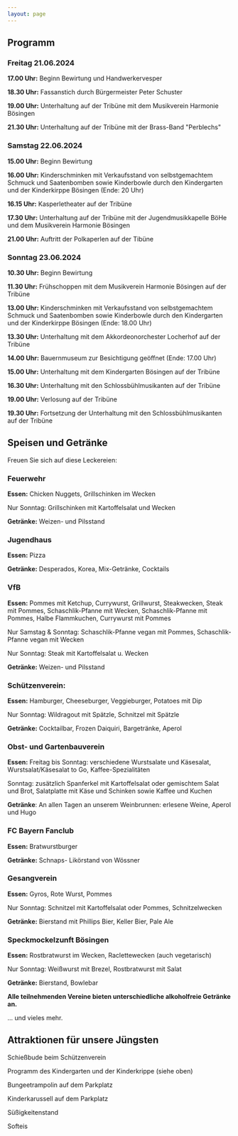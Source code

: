 ```yaml
---
layout: page
---
```


## Programm 

### Freitag 21.06.2024

**17.00 Uhr:** Beginn Bewirtung und Handwerkervesper 

**18.30 Uhr:** Fassanstich durch Bürgermeister Peter Schuster 

**19.00 Uhr:** Unterhaltung auf der Tribüne mit dem Musikverein Harmonie Bösingen

**21.30 Uhr:** Unterhaltung auf der Tribüne mit der Brass-Band "Perblechs" 


### Samstag 22.06.2024

**15.00 Uhr:** Beginn Bewirtung 

**16.00 Uhr:** Kinderschminken mit Verkaufsstand von selbstgemachtem Schmuck und Saatenbomben sowie Kinderbowle durch den Kindergarten und der Kinderkirppe Bösingen (Ende: 20 Uhr) 

**16.15 Uhr:** Kasperletheater auf der Tribüne

**17.30 Uhr:** Unterhaltung auf der Tribüne mit der Jugendmusikkapelle BöHe und dem Musikverein Harmonie Bösingen

**21.00 Uhr:** Auftritt der Polkaperlen auf der Tibüne


### Sonntag 23.06.2024

**10.30 Uhr:** Beginn Bewirtung 

**11.30 Uhr:** Frühschoppen mit dem Musikverein Harmonie Bösingen auf der Tribüne

**13.00 Uhr:** Kinderschminken mit Verkaufsstand von selbstgemachtem Schmuck und Saatenbomben sowie Kinderbowle durch den Kindergarten und der Kinderkirppe Bösingen (Ende: 18.00 Uhr)

**13.30 Uhr:** Unterhaltung mit dem Akkordeonorchester Locherhof auf der Tribüne

**14.00 Uhr:** Bauernmuseum zur Besichtigung geöffnet (Ende: 17.00 Uhr)

**15.00 Uhr:** Unterhaltung mit dem Kindergarten Bösingen auf der Tribüne 

**16.30 Uhr:** Unterhaltung mit den Schlossbühlmusikanten auf der Tribüne

**19.00 Uhr:** Verlosung auf der Tribüne 

**19.30 Uhr:** Fortsetzung der Unterhaltung mit den Schlossbühlmusikanten auf der Tribüne 



## Speisen und Getränke

Freuen Sie sich auf diese Leckereien:

### Feuerwehr
  
**Essen:** Chicken Nuggets, Grillschinken im Wecken

Nur Sonntag: Grillschinken mit Kartoffelsalat und Wecken

**Getränke:** Weizen- und Pilsstand

### Jugendhaus

**Essen:** Pizza

**Getränke:** Desperados, Korea, Mix-Getränke, Cocktails

### VfB

**Essen:** Pommes mit Ketchup, Currywurst, Grillwurst, Steakwecken, Steak mit Pommes, Schaschlik-Pfanne mit Wecken, Schaschlik-Pfanne mit Pommes, Halbe Flammkuchen, Currywurst mit Pommes

Nur Samstag & Sonntag: Schaschlik-Pfanne vegan mit Pommes, Schaschlik-Pfanne vegan mit Wecken

Nur Sonntag:  Steak mit Kartoffelsalat u. Wecken

**Getränke:** Weizen- und Pilsstand

### Schützenverein:

**Essen:** Hamburger, Cheeseburger, Veggieburger, Potatoes mit Dip

Nur Sonntag: Wildragout mit Spätzle, Schnitzel mit Spätzle

**Getränke:** Cocktailbar, Frozen Daiquiri, Bargetränke, Aperol

### Obst- und Gartenbauverein

**Essen:** Freitag bis Sonntag: verschiedene Wurstsalate und Käsesalat, Wurstsalat/Käsesalat to Go, Kaffee-Spezialitäten

Sonntag: zusätzlich Spanferkel mit Kartoffelsalat oder gemischtem Salat und Brot, Salatplatte mit Käse und Schinken sowie Kaffee und Kuchen

**Getränke**:  An allen Tagen an unserem Weinbrunnen: erlesene Weine, Aperol und Hugo

### FC Bayern Fanclub

**Essen:** Bratwurstburger

**Getränke:** Schnaps- Likörstand von Wössner

### Gesangverein

**Essen:** Gyros, Rote Wurst, Pommes

Nur Sonntag: Schnitzel mit Kartoffelsalat oder Pommes, Schnitzelwecken

**Getränke:** Bierstand mit Phillips Bier, Keller Bier, Pale Ale

### Speckmockelzunft Bösingen

**Essen:** Rostbratwurst im Wecken, Raclettewecken (auch vegetarisch) 

Nur Sonntag: Weißwurst mit Brezel, Rostbratwurst mit Salat

**Getränke:** Bierstand, Bowlebar



**Alle teilnehmenden Vereine bieten unterschiedliche alkoholfreie Getränke an.**

... und vieles mehr.


## Attraktionen für unsere Jüngsten 

Schießbude beim Schützenverein 

Programm des Kindergarten und der Kinderkrippe (siehe oben)

Bungeetrampolin auf dem Parkplatz 

Kinderkarussell auf dem Parkplatz 

Süßigkeitenstand 

Softeis

